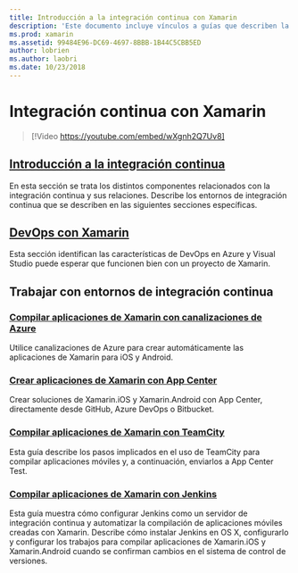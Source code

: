 ```yaml
---
title: Introducción a la integración continua con Xamarin
description: 'Este documento incluye vínculos a guías que describen la integración continua con Xamarin. Contenido vinculado proporciona información general de la integración continua y explica Jenkins, TeamCity y centro de compilación de aplicaciones.'
ms.prod: xamarin
ms.assetid: 99484E96-DC69-4697-8BBB-1B44C5CBB5ED
author: lobrien
ms.author: laobri
ms.date: 10/23/2018
---
```


# <a name="continuous-integration-with-xamarin"></a>Integración continua con Xamarin

> [!Video https://youtube.com/embed/wXgnh2Q7Uv8]

## <a name="introduction-to-continuous-integrationtoolsciintro-to-cimd"></a>[Introducción a la integración continua](~/tools/ci/intro-to-ci.md)

En esta sección se trata los distintos componentes relacionados con la integración continua y sus relaciones. Describe los entornos de integración continua que se describen en las siguientes secciones específicas.

## <a name="devops-with-xamarintoolscidevopsmd"></a>[DevOps con Xamarin](~/tools/ci/devops.md)

Esta sección identifican las características de DevOps en Azure y Visual Studio puede esperar que funcionen bien con un proyecto de Xamarin.

## <a name="working-with-continuous-integration-environments"></a>Trabajar con entornos de integración continua

### <a name="build-xamarin-apps-with-azure-pipelineshttpsdocsmicrosoftcomazuredevopspipelineslanguagesxamarin"></a>[Compilar aplicaciones de Xamarin con canalizaciones de Azure](https://docs.microsoft.com/azure/devops/pipelines/languages/xamarin/)

Utilice canalizaciones de Azure para crear automáticamente las aplicaciones de Xamarin para iOS y Android.

### <a name="build-xamarin-apps-using-app-centerhttpsdocsmicrosoftcomappcenterbuildxamarin"></a>[Crear aplicaciones de Xamarin con App Center](https://docs.microsoft.com/appcenter/build/xamarin/)

Crear soluciones de Xamarin.iOS y Xamarin.Android con App Center, directamente desde GitHub, Azure DevOps o Bitbucket.

### <a name="build-xamarin-apps-with-teamcitytoolsciteamcitymd"></a>[Compilar aplicaciones de Xamarin con TeamCity](~/tools/ci/teamcity.md)

Esta guía describe los pasos implicados en el uso de TeamCity para compilar aplicaciones móviles y, a continuación, enviarlos a App Center Test.

### <a name="build-xamarin-apps-with-jenkinstoolscijenkins-walkthroughmd"></a>[Compilar aplicaciones de Xamarin con Jenkins](~/tools/ci/jenkins-walkthrough.md)

Esta guía muestra cómo configurar Jenkins como un servidor de integración continua y automatizar la compilación de aplicaciones móviles creadas con Xamarin. Describe cómo instalar Jenkins en OS X, configurarlo y configurar los trabajos para compilar aplicaciones de Xamarin.iOS y Xamarin.Android cuando se confirman cambios en el sistema de control de versiones.
